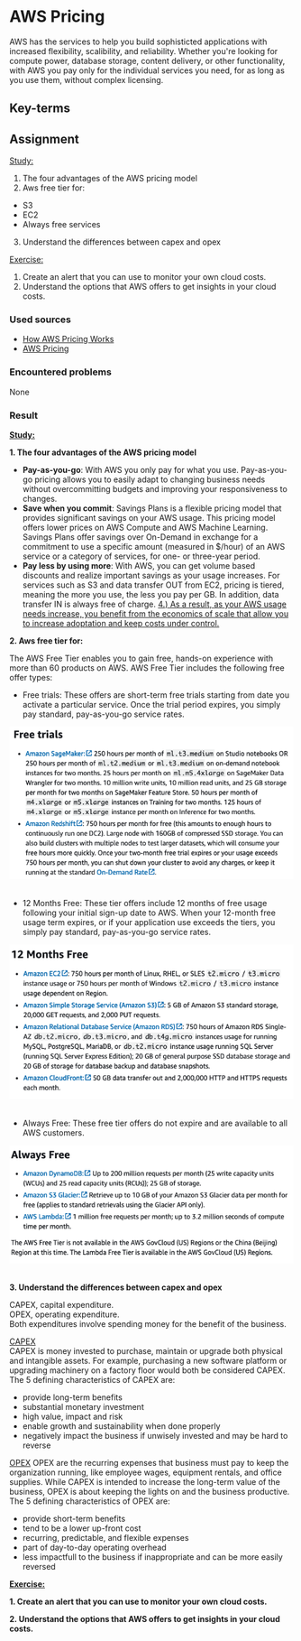 # AWS Pricing
AWS has the services to help you build sophisticted applications with increased flexibility, scalibility, and reliability. Whether you're looking for compute power, database storage, content delivery, or other functionality, with AWS you pay only for the individual services you need, for as long as you use them, without complex licensing.

## Key-terms

## Assignment
<ins>Study:</ins>
1. The four advantages of the AWS pricing model
2. Aws free tier for: 
- S3
- EC2
- Always free services
3. Understand the differences between capex and opex

<ins>Exercise:</ins>
1. Create an alert that you can use to monitor your own cloud costs.
2. Understand the options that AWS offers to get insights in your cloud costs.

### Used sources
- [How AWS Pricing Works](https://docs.aws.amazon.com/pdfs/whitepapers/latest/how-aws-pricing-works/how-aws-pricing-works.pdf)
- [AWS Pricing](https://aws.amazon.com/pricing/?nc2=h_ql_pr_ln&aws-products-pricing.sort-by=item.additionalFields.productNameLowercase&aws-products-pricing.sort-order=asc&awsf.Free%20Tier%20Type=*all&awsf.tech-category=*all)

### Encountered problems
None

### Result
**<ins>Study:</ins>**  

**1. The four advantages of the AWS pricing model**  
- **Pay-as-you-go**: With AWS you only pay for what you use. Pay-as-you-go pricing allows you to easily adapt to changing business needs without overcommitting budgets and improving your responsiveness to changes.
- **Save when you commit**: Savings Plans is a flexible pricing model that provides significant savings on your AWS usage. This pricing model offers lower prices on AWS Compute and AWS Machine Learning. Savings Plans offer savings over On-Demand in exchange for a commitment to use a specific amount (measured in $/hour) of an AWS service or a category of services, for one- or three-year period.
- **Pay less by using more**: With AWS, you can get volume based discounts and realize important savings as your usage increases. For services such as S3 and data transfer OUT from EC2, pricing is tiered, meaning the more you use, the less you pay per GB. In addition, data transfer IN is always free of charge. <ins>4.) As a result, as your AWS usage needs increase, you benefit from the economics of scale that allow you to increase adoptation and keep costs under control.</ins>

**2. Aws free tier for:**  

The AWS Free Tier enables you to gain free, hands-on experience with more than 60 products on AWS. AWS Free Tier includes the following free offer types:
- Free trials: These offers are short-term free trials starting from date you activate a particular service. Once the trial period expires, you simply pay standard, pay-as-you-go service rates.

![cert ing.nl](/04_AWS_1/images/02_aws-pricing1-2-1.png)<br><br>

- 12 Months Free: These tier offers include 12 months of free usage following your initial sign-up date to AWS. When your 12-month free usage term expires, or if your application use exceeds the tiers, you simply pay standard, pay-as-you-go service rates.

![cert ing.nl](/04_AWS_1/images/02_aws-pricing1-2-2.png)<br><br>

- Always Free: These free tier offers do not expire and are available to all AWS customers.

![cert ing.nl](/04_AWS_1/images/02_aws-pricing1-2-3.png)<br><br>

**3. Understand the differences between capex and opex**

CAPEX, capital expenditure.  
OPEX, operating expenditure.  
Both expenditures involve spending money for the benefit of the business.

<ins>CAPEX</ins>  
CAPEX is money invested to purchase, maintain or upgrade both physical and intangible assets. For example, purchasing a new software platform or upgrading machinery on a factory floor would both be considered CAPEX.  
The 5 defining characteristics of CAPEX are:
- provide long-term benefits
- substantial monetary investment
- high value, impact and risk
- enable growth and sustainability when done properly
- negatively impact the business if unwisely invested and may be hard to reverse

<ins>OPEX</ins>
OPEX are the recurring expenses that business must pay to keep the organization running, like employee wages, equipment rentals, and office supplies. While CAPEX is intended to increase the long-term value of the business, OPEX is about keeping the lights on and the business productive.  
The 5 defining characteristics of OPEX are:
- provide short-term benefits
- tend to be a lower up-front cost
- recurring, predictable, and flexible expenses
- part of day-to-day operating overhead
- less impactfull to the business if inappropriate and can be more easily reversed

**<ins>Exercise:</ins>**

**1. Create an alert that you can use to monitor your own cloud costs.**


**2. Understand the options that AWS offers to get insights in your cloud costs.**